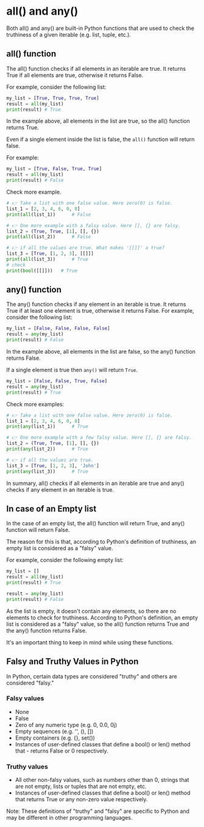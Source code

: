 # all() and any()

Both all() and any() are built-in Python functions that are used to check the truthiness of a given iterable (e.g. list, tuple, etc.).

## all() function

The all() function checks if all elements in an iterable are true. It returns True if all elements are true, otherwise it returns False.

For example, consider the following list:

```python
my_list = [True, True, True, True]
result = all(my_list)
print(result) # True
```

In the example above, all elements in the list are true, so the all() function returns True.

Even if a single element inside the list is false, the `all()` function will return false.

For example:

```python
my_list = [True, False, True, True]
result = all(my_list)
print(result) # False
```

Check more example.

```python
# 👉 Take a list with one false value. Here zero(0) is false.
list_1 = [2, 3, 4, 6, 0, 8]
print(all(list_1))      # False

# 👉 One more example with a falsy value. Here [], {} are falsy.
list_2 = (True, True, [1], [], {})
print(all(list_2))      # False

# 👉 if all the values are true. What makes '[[]]' a true?
list_3 = [True, [1, 2, 3], [[]]]
print(all(list_3))      # True
# check
print(bool([[]]))   # True
```

## any() function

The any() function checks if any element in an iterable is true. It returns True if at least one element is true, otherwise it returns False.
For example, consider the following list:

```python
my_list = [False, False, False, False]
result = any(my_list)
print(result) # False
```

In the example above, all elements in the list are false, so the any() function returns False.

If a single element is true then `any()` will return `True`.

```python
my_list = [False, False, True, False]
result = any(my_list)
print(result) # True
```

Check more examples:

```python
# 👉 Take a list with one false value. Here zero(0) is false.
list_1 = [2, 3, 4, 6, 0, 8]
print(any(list_1))      # True

# 👉 One more example with a few falsy value. Here [], {} are falsy.
list_2 = (True, True, [1], [], {})
print(any(list_2))      # True

# 👉 if all the values are true.
list_3 = [True, [1, 2, 3], 'John']
print(any(list_3))      # True
```

In summary, all() checks if all elements in an iterable are true and any() checks if any element in an iterable is true.

## In case of an Empty list

In the case of an empty list, the all() function will return True, and any() function will return False.

The reason for this is that, according to Python's definition of truthiness, an empty list is considered as a "falsy" value.

For example, consider the following empty list:

```python
my_list = []
result = all(my_list)
print(result) # True

result = any(my_list)
print(result) # False
```

As the list is empty, it doesn't contain any elements, so there are no elements to check for truthiness. According to Python's definition, an empty list is considered as a "falsy" value, so the all() function returns True and the any() function returns False.

It's an important thing to keep in mind while using these functions.

## Falsy and Truthy Values in Python

In Python, certain data types are considered "truthy" and others are considered "falsy."

### Falsy values

- None
- False
- Zero of any numeric type (e.g. 0, 0.0, 0j)
- Empty sequences (e.g. '', (), [])
- Empty containers (e.g. {}, set())
- Instances of user-defined classes that define a bool() or len() method that - returns False or 0 respectively.

### Truthy values

- All other non-falsy values, such as numbers other than 0, strings that are not empty, lists or tuples that are not empty, etc.
- Instances of user-defined classes that define a bool() or len() method that returns True or any non-zero value respectively.

Note: These definitions of "truthy" and "falsy" are specific to Python and may be different in other programming languages.
